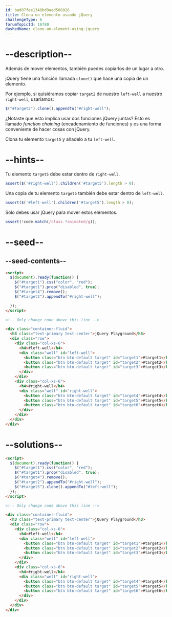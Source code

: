 ```yaml
---
id: bad87fee1348bd9aed508826
title: Clona un elemento usando jQuery
challengeType: 6
forumTopicId: 16780
dashedName: clone-an-element-using-jquery
---
```


# --description--

Además de mover elementos, también puedes copiarlos de un lugar a otro.

jQuery tiene una función llamada `clone()` que hace una copia de un elemento.

Por ejemplo, si quisiéramos copìar `target2` de nuestro `left-well` a nuestro `right-well`, usaríamos:

```js
$("#target2").clone().appendTo("#right-well");
```

¿Notaste que esto implica usar dos funciones jQuery juntas? Esto es llamado <dfn>function chaining</dfn> (encadenamiento de funciones) y es una forma conveniente de hacer cosas con jQuery.

Clona tu elemento `target5` y añadelo a tu `left-well`.

# --hints--

Tu elemento `target5` debe estar dentro de `right-well`.

```js
assert($('#right-well').children('#target5').length > 0);
```

Una copia de tu elemento `target5` también debe estar dentro de `left-well`.

```js
assert($('#left-well').children('#target5').length > 0);
```

Sólo debes usar jQuery para mover estos elementos.

```js
assert(!code.match(/class.*animated/g));
```

# --seed--

## --seed-contents--

```html
<script>
  $(document).ready(function() {
    $("#target1").css("color", "red");
    $("#target1").prop("disabled", true);
    $("#target4").remove();
    $("#target2").appendTo("#right-well");

  });
</script>

<!-- Only change code above this line -->

<div class="container-fluid">
  <h3 class="text-primary text-center">jQuery Playground</h3>
  <div class="row">
    <div class="col-xs-6">
      <h4>#left-well</h4>
      <div class="well" id="left-well">
        <button class="btn btn-default target" id="target1">#target1</button>
        <button class="btn btn-default target" id="target2">#target2</button>
        <button class="btn btn-default target" id="target3">#target3</button>
      </div>
    </div>
    <div class="col-xs-6">
      <h4>#right-well</h4>
      <div class="well" id="right-well">
        <button class="btn btn-default target" id="target4">#target4</button>
        <button class="btn btn-default target" id="target5">#target5</button>
        <button class="btn btn-default target" id="target6">#target6</button>
      </div>
    </div>
  </div>
</div>
```

# --solutions--

```html
<script>
  $(document).ready(function() {
    $("#target1").css("color", "red");
    $("#target1").prop("disabled", true);
    $("#target4").remove();
    $("#target2").appendTo("#right-well");
    $("#target5").clone().appendTo("#left-well");
  });
</script>

<!-- Only change code above this line -->

<div class="container-fluid">
  <h3 class="text-primary text-center">jQuery Playground</h3>
  <div class="row">
    <div class="col-xs-6">
      <h4>#left-well</h4>
      <div class="well" id="left-well">
        <button class="btn btn-default target" id="target1">#target1</button>
        <button class="btn btn-default target" id="target2">#target2</button>
        <button class="btn btn-default target" id="target3">#target3</button>
      </div>
    </div>
    <div class="col-xs-6">
      <h4>#right-well</h4>
      <div class="well" id="right-well">
        <button class="btn btn-default target" id="target4">#target4</button>
        <button class="btn btn-default target" id="target5">#target5</button>
        <button class="btn btn-default target" id="target6">#target6</button>
      </div>
    </div>
  </div>
</div>
```
